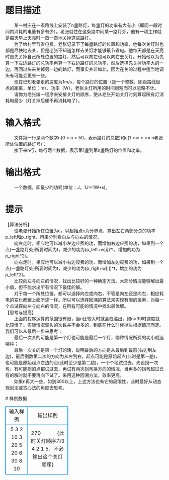 # 

 
 # 题目描述 
<p>
　　某一村庄在一条路线上安装了n盏路灯，每盏灯的功率有大有小（即同一段时间内消耗的电量有多有少）。老张就住在这条路中间某一路灯旁，他有一项工作就是每天早上天亮时一盏一盏地关掉这些路灯。<br>　　为了给村里节省电费，老张记录下了每盏路灯的位置和功率，他每次关灯时也都是尽快地去关，但是老张不知道怎样去关灯才能够最节省电。他每天都是在天亮时首先关掉自己所处位置的路灯，然后可以向左也可以向右去关灯。开始他以为先算一下左边路灯的总功率再算一下右边路灯的总功率，然后选择先关掉功率大的一边，再回过头来关掉另一边的路灯，而事实并非如此，因为在关的过程中适当地调头有可能会更省一些。<br>　　现在已知老张走的速度为1m/s，每个路灯的位置（是一个整数，即距路线起点的距离，单位：m）、功率（W），老张关灯所用的时间很短而可以忽略不计。<br>　　请你为老张编一程序来安排关灯的顺序，使从老张开始关灯时刻算起所有灯消耗电最少（灯关掉后便不再消耗电了）。<br></p> 

 
 # 输入格式 
<p>
 　　文件第一行是两个数字n(0 < n < 50，表示路灯的总数)和c(1 <＝ c <= n老张所处位置的路灯号)；<br>　　接下来n行，每行两个数据，表示第1盏到第n盏路灯的位置和功率。<br></p> 

 
 # 输出格式 
<p>
　　一个数据，即最少的功耗(单位：J，1J＝1W&#8226;s)。</p> 

 
 # 提示 
<p>
【算法分析】<br>　　设老张开始所在位置为c，以起始点c为分界点，算出左右两部分总的功率p_left和p_right，再来分别看向左与向右的情况。<br>　　向左走时，相应地可以减小左边应费的功，而增加右边应费的功，如果到一个点(一盏路灯处)所要时间为t，减少的功为(p_left+w[i])*t，增加的功为p_right*2t。<br>　　向右走时，相应地可以减小右边应费的功，而增加左边应费的功，如果到一个点(一盏路灯处)所要时间为t，减少的功为(p_righ+w[i])*t，增加的功为p_left*2t。<br>　　比较向左与向右的情况，找出比较好的一种确定方法。大部分情况能够解出最小值，但不能求出所有情况下最佳的解。<br>　　对于每一个所处位置，都可以选择向左或向右，不管是向左还是向右，相应耗电的变化都跟上面所述一样。所以可以选择回溯的算法来实现有限的搜索，对每一个点试探向左与向右的情况，在所有可能的情况中找出最优解。<br>【思考与提高】<br>　　上面的程序运算的范围很有限，当n比较大时就会栈溢出，如n>30时速度就比较慢了。实际情况调头的次数并不会多的，到底在什么时候掉头根据情况而定。我们可以从最后一步来思考：<br>　　最后一次关的可能是第一个灯也可能是最后一个灯，哪种情况所费的功小就选哪种；<br>　　最后一次关的是第一个灯的话，说明最后的方向是从最后到最前(右边到左边)，最后倒数第二次的方向为从左到右，起点可能是原始起点(此时是第一趟)，也可能是原始起点左边的点(此时至少是第二趟)，一个个地试过去，先设拐一次弯，有可能拐的点都试过去，再试有两次拐弯换方向的情况，当再多的拐弯超过已有的解时就不要再向下试了。采用这种回溯方法，效率更高。<br>　　如果n再大一些，如到300以上，上述方法也有它的局限性，此时最好从动态规划法或贪心法的角度去思考。<br></p> 
# 样例数据
<style>
        table,table tr th, table tr td { border:1px solid #0094ff; }
        table { width: 200px; min-height: 25px; line-height: 25px; text-align: center; border-collapse: collapse;}   
    </style>
<table>
	<tr>
		<td>输入样例</td>
		<td>输出样例</td>
	</tr>
<tr><td>5 3					
2 10
3 20
5 20
6 30
8 10
</td><td>270 　　　{此时关灯顺序为3 4 2 1 5，不必输出这个关灯顺序}</td></tr></table>
